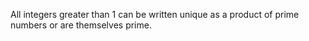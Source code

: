 All integers greater than 1 can be written unique as a product of prime numbers or are themselves prime.